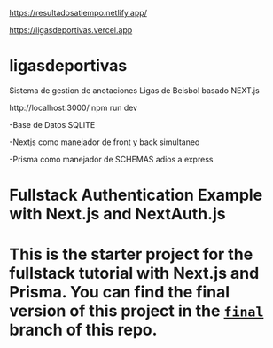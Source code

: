 https://resultadosatiempo.netlify.app/

https://ligasdeportivas.vercel.app


# ligasdeportivas
Sistema de gestion de anotaciones Ligas de Beisbol basado NEXT.js

http://localhost:3000/
npm run dev

-Base de Datos SQLITE

-Nextjs como manejador de front y back simultaneo

-Prisma como manejador de SCHEMAS adios a express


# Fullstack Authentication Example with Next.js and NextAuth.js

This is the starter project for the fullstack tutorial with Next.js and Prisma. You can find the final version of this project in the [`final`](https://github.com/prisma/blogr-nextjs-prisma/tree/final) branch of this repo.
=======
